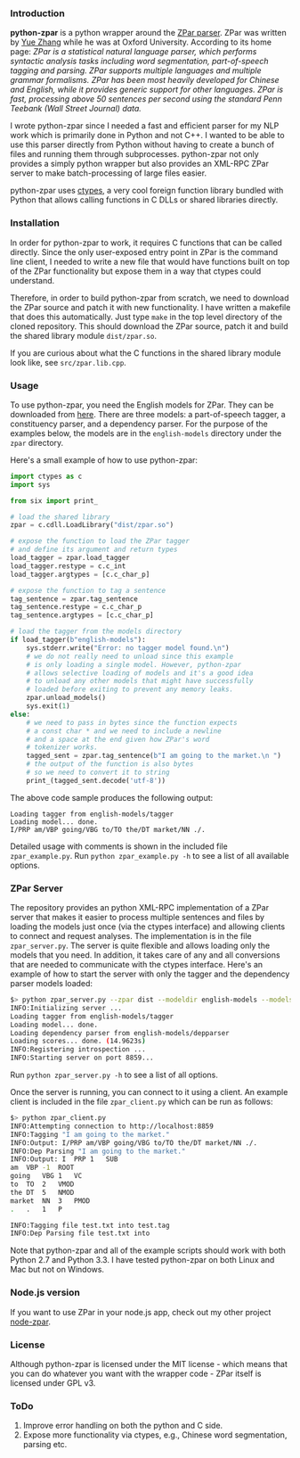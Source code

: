 ### Introduction

**python-zpar** is a python wrapper around the [ZPar parser](http://www.sutd.edu.sg/cmsresource/faculty/yuezhang/zpar.html). ZPar was written by [Yue Zhang](http://www.sutd.edu.sg/yuezhang.aspx) while he was at Oxford University. According to its home page: *ZPar is a statistical natural language parser, which performs syntactic analysis tasks including word segmentation, part-of-speech tagging and parsing. ZPar supports multiple languages and multiple grammar formalisms. ZPar has been most heavily developed for Chinese and English, while it provides generic support for other languages. ZPar is fast, processing above 50 sentences per second using the standard Penn Teebank (Wall Street Journal) data.*

I wrote python-zpar since I needed a fast and efficient parser for my NLP work which is primarily done in Python and not C++. I wanted to be able to use this parser directly from Python without having to create a bunch of files and running them through subprocesses. python-zpar not only provides a simply python wrapper but also provides an XML-RPC ZPar server to make batch-processing of large files easier.

python-zpar uses [ctypes](https://docs.python.org/3.3/library/ctypes.html), a very cool foreign function library bundled with Python that allows calling functions in C DLLs or shared libraries directly.

### Installation
In order for python-zpar to work, it requires C functions that can be called directly. Since the only user-exposed entry point in ZPar is the command line client, I needed to write a new file that would have functions built on top of the ZPar functionality but expose them in a way that ctypes could understand.

Therefore, in order to build python-zpar from scratch, we need to download the ZPar source and patch it with new functionality. I have written a makefile that does this automatically. Just type `make` in the top level directory of the cloned repository. This should download the ZPar source, patch it and build the shared library module `dist/zpar.so`.

If you are curious about what the C functions in the shared library module look like, see `src/zpar.lib.cpp`.

### Usage

To use python-zpar, you need the English models for ZPar. They can be downloaded from [here](http://sourceforge.net/projects/zpar). There are three models: a part-of-speech tagger, a constituency parser, and a dependency parser. For the purpose of the examples below, the models are in the `english-models` directory under the `zpar` directory.

Here's a small example of how to use python-zpar:

```python
import ctypes as c
import sys

from six import print_

# load the shared library
zpar = c.cdll.LoadLibrary("dist/zpar.so")

# expose the function to load the ZPar tagger
# and define its argument and return types
load_tagger = zpar.load_tagger
load_tagger.restype = c.c_int
load_tagger.argtypes = [c.c_char_p]

# expose the function to tag a sentence
tag_sentence = zpar.tag_sentence
tag_sentence.restype = c.c_char_p
tag_sentence.argtypes = [c.c_char_p]

# load the tagger from the models directory
if load_tagger(b"english-models"):
    sys.stderr.write("Error: no tagger model found.\n")
    # we do not really need to unload since this example
    # is only loading a single model. However, python-zpar
    # allows selective loading of models and it's a good idea
    # to unload any other models that might have successfully
    # loaded before exiting to prevent any memory leaks.
    zpar.unload_models()
    sys.exit(1)
else:
    # we need to pass in bytes since the function expects
    # a const char * and we need to include a newline
    # and a space at the end given how ZPar's word
    # tokenizer works.
    tagged_sent = zpar.tag_sentence(b"I am going to the market.\n ")
    # the output of the function is also bytes
    # so we need to convert it to string
    print_(tagged_sent.decode('utf-8'))


```

The above code sample produces the following output:

```
Loading tagger from english-models/tagger
Loading model... done.
I/PRP am/VBP going/VBG to/TO the/DT market/NN ./.
```

Detailed usage with comments is shown in the included file `zpar_example.py`. Run `python zpar_example.py -h` to see a list of all available options.


### ZPar Server
The repository provides an python XML-RPC implementation of a ZPar server that makes it easier to process multiple sentences and files by loading the models just once (via the ctypes interface) and allowing clients to connect and request analyses. The implementation is in the file `zpar_server.py`. The server is quite flexible and allows loading only the models that you need. In addition, it takes care of any and all conversions that are needed to communicate with the ctypes interface. Here's an example of how to start the server with only the tagger and the dependency parser models loaded:

```bash
$> python zpar_server.py --zpar dist --modeldir english-models --models tagger depparser
INFO:Initializing server ...
Loading tagger from english-models/tagger
Loading model... done.
Loading dependency parser from english-models/depparser
Loading scores... done. (14.9623s)
INFO:Registering introspection ...
INFO:Starting server on port 8859...
```

Run `python zpar_server.py -h` to see a list of all options.


Once the server is running, you can connect to it using a client. An example client is included in the file `zpar_client.py` which can be run as follows:

```bash
$> python zpar_client.py
INFO:Attempting connection to http://localhost:8859
INFO:Tagging "I am going to the market."
INFO:Output: I/PRP am/VBP going/VBG to/TO the/DT market/NN ./.
INFO:Dep Parsing "I am going to the market."
INFO:Output: I  PRP 1   SUB
am  VBP -1  ROOT
going   VBG 1   VC
to  TO  2   VMOD
the DT  5   NMOD
market  NN  3   PMOD
.   .   1   P

INFO:Tagging file test.txt into test.tag
INFO:Dep Parsing file test.txt into

```

Note that python-zpar and all of the example scripts should work with both Python 2.7 and Python 3.3. I have tested python-zpar on both Linux and Mac but not on Windows.

### Node.js version
If you want to use ZPar in your node.js app, check out my other project [node-zpar](http://github.com/EducationalTestingService/node-zpar).


### License

Although python-zpar is licensed under the MIT license - which means that you can do whatever you want with the wrapper code - ZPar itself is licensed under GPL v3. 


### ToDo

1. Improve error handling on both the python and C side.
2. Expose more functionality via ctypes, e.g., Chinese word segmentation, parsing etc.

